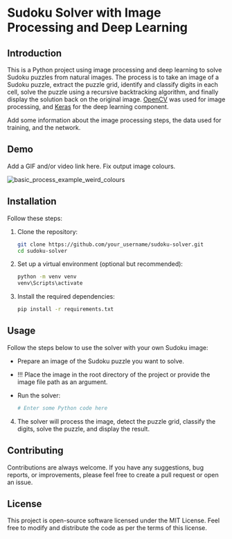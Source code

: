 # Sudoku Solver with Image Processing and Deep Learning

## Introduction
This is a Python project using image processing and deep learning to solve Sudoku puzzles from natural images. The process is to take an image of a Sudoku puzzle, extract the puzzle grid, identify and classify digits in each cell, solve the puzzle using a recursive backtracking algorithm, and finally display the solution back on the original image. [OpenCV](https://opencv.org/) was used for image processing, and [Keras](https://keras.io/) for the deep learning component.

Add some information about the image processing steps, the data used for training, and the network.

## Demo
Add a GIF and/or video link here. Fix output image colours.

![basic_process_example_weird_colours](https://github.com/rg1990/cv-sudoku-solver/assets/70291897/d727b004-29f8-4665-b35f-921bc217b229)

## Installation
Follow these steps:

1. Clone the repository:
   ```bash
   git clone https://github.com/your_username/sudoku-solver.git
   cd sudoku-solver
2. Set up a virtual environment (optional but recommended):
    ```bash
    python -m venv venv
    venv\Scripts\activate
3. Install the required dependencies:
   ``` bash
   pip install -r requirements.txt

## Usage
Follow the steps below to use the solver with your own Sudoku image:
- Prepare an image of the Sudoku puzzle you want to solve.
- !!! Place the image in the root directory of the project or provide the image file path as an argument.
- Run the solver:

  ``` bash
  # Enter some Python code here

4. The solver will process the image, detect the puzzle grid, classify the digits, solve the puzzle, and display the result.


## Contributing
Contributions are always welcome. If you have any suggestions, bug reports, or improvements, please feel free to create a pull request or open an issue.

## License
This project is open-source software licensed under the MIT License. Feel free to modify and distribute the code as per the terms of this license.

